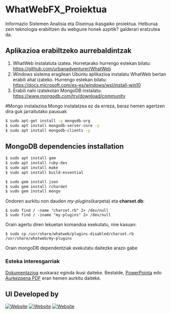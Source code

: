 # WhatWebFX_Proiektua
Informazio Sistemen Analisia eta Diseinua ikasgaiko proiektua. Helburua zein teknologia erabiltzen du webgune honek azpitik? galderari eratzutea da.

## Aplikazioa erabiltzeko aurrebaldintzak

1. WhatWeb instalatuta izatea. Horretarako hurrengo estekan bilatu: https://github.com/urbanadventurer/WhatWeb
2. Windows sistema eragilean Ubuntu aplikazioa instalatu WhatWeb bertan erabili ahal izateko. Hurrengo estekan bilatu: https://docs.microsoft.com/es-es/windows/wsl/install-win10
3. Erabili nahi izatekotan MongoDB instalatu: https://www.mongodb.com/try/download/community

#Mongo instalazioa
Mongo instalatzea ez da erreza, beraz hemen agertzen dira guk jarraitutako pausuak
```bash
$ sudo apt-get install -y mongodb-org
$ sudo apt install mongodb-server-core -y
$ sudo apt install mongodb-clients -y
```

## MongoDB dependencies installation
```bash
$ sudo apt install gem
$ sudo apt install ruby-dev
$ sudo apt install make
$ sudo apt install build-essential

$ sudo gem install json
$ sudo gem install rchardet
$ sudo gem install mongo
```

Ondoren aurkitu non dauden _my-plugins_(karpeta) eta **charset.db**:
```shell
$ sudo find / -name "charset.rb" 2> /dev/null
$ sudo find / -iname "my-plugins" 2> /dev/null
```


Orain agertu diren lekuetan komandoa exekutatu, nire kasuan:

```shell
$ sudo cp /usr/share/whatweb/plugins-disabled/charset.rb /usr/share/whatweb/my-plugins
```

Orain mongoDB dependentziak exekutatu daitezke arazo gabe

### Esteka interesgarriak

[Dokumentazioa](https://github.com/UPV-EHU-Bilbao/WhatWebVFX/blob/master/WhatWebFX_JonGondra_EmmaManna_JonQuintano.pdf) euskaraz eginda ikusi daiteke.
Bestalde, [PowerPointa](https://github.com/UPV-EHU-Bilbao/WhatWebVFX/blob/master/WhatWebFX.pptx) edo [Aurkezpena PDF](https://github.com/UPV-EHU-Bilbao/WhatWebVFX/blob/master/WhatWebFX.pdf) eran hemen aurkitu daiteke.


## UI Developed by

[![Website](https://img.shields.io/badge/Duxon900-github-green?style=flat-square)](https://github.com/Duxon900)
[![Website](https://img.shields.io/badge/EmmaManna-github-green?style=flat-square)](https://github.com/EmmaManna)
[![Website](https://img.shields.io/badge/JonGondra-github-green?style=flat-square)](https://github.com/JonGondra)